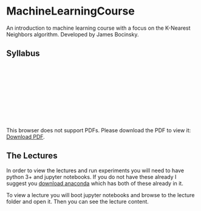 # MachineLearningCourse
An introduction to machine learning course with a focus on the K-Nearest Neighbors algorithm. Developed by James Bocinsky.

## Syllabus
<object data="https://github.com/jbocinsky/MachineLearningCourse/blob/master/2018_ML_Syllabus.pdf" type="application/pdf" width="700px" height="700px">
    <embed src="https://github.com/jbocinsky/MachineLearningCourse/blob/master/2018_ML_Syllabus.pdf">
        <p>This browser does not support PDFs. Please download the PDF to view it: <a href="https://github.com/jbocinsky/MachineLearningCourse/blob/master/2018_ML_Syllabus.pdf">Download PDF</a>.</p>
    </embed>
</object>

## The Lectures
In order to view the lectures and run experiments you will need to have python 3+ and jupyter notebooks. If you do not have these already I suggest you [download anaconda](https://conda.io/docs/user-guide/install/download.html) which has both of these already in it.

To view a lecture you will boot jupyter notebooks and browse to the lecture folder and open it. Then you can see the lecture content.
